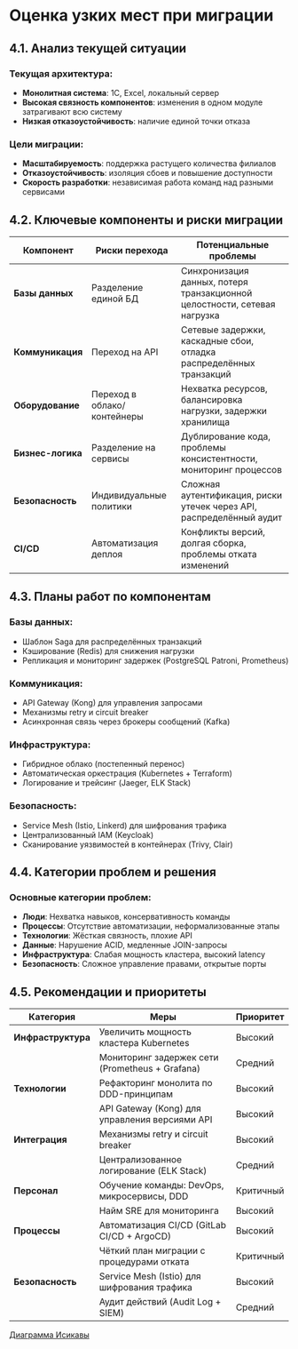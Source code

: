 # Оценка узких мест при миграции

## 4.1. Анализ текущей ситуации

### Текущая архитектура:
- **Монолитная система**: 1С, Excel, локальный сервер
- **Высокая связность компонентов**: изменения в одном модуле затрагивают всю систему
- **Низкая отказоустойчивость**: наличие единой точки отказа

### Цели миграции:
- **Масштабируемость**: поддержка растущего количества филиалов
- **Отказоустойчивость**: изоляция сбоев и повышение доступности
- **Скорость разработки**: независимая работа команд над разными сервисами

## 4.2. Ключевые компоненты и риски миграции

| Компонент | Риски перехода | Потенциальные проблемы |
|-----------|----------------|------------------------|
| **Базы данных** | Разделение единой БД | Синхронизация данных, потеря транзакционной целостности, сетевая нагрузка |
| **Коммуникация** | Переход на API | Сетевые задержки, каскадные сбои, отладка распределённых транзакций |
| **Оборудование** | Переход в облако/контейнеры | Нехватка ресурсов, балансировка нагрузки, задержки хранилища |
| **Бизнес-логика** | Разделение на сервисы | Дублирование кода, проблемы консистентности, мониторинг процессов |
| **Безопасность** | Индивидуальные политики | Сложная аутентификация, риски утечек через API, распределённый аудит |
| **CI/CD** | Автоматизация деплоя | Конфликты версий, долгая сборка, проблемы отката изменений |

## 4.3. Планы работ по компонентам

### Базы данных:
- Шаблон Saga для распределённых транзакций
- Кэширование (Redis) для снижения нагрузки
- Репликация и мониторинг задержек (PostgreSQL Patroni, Prometheus)

### Коммуникация:
- API Gateway (Kong) для управления запросами
- Механизмы retry и circuit breaker
- Асинхронная связь через брокеры сообщений (Kafka)

### Инфраструктура:
- Гибридное облако (постепенный перенос)
- Автоматическая оркестрация (Kubernetes + Terraform)
- Логирование и трейсинг (Jaeger, ELK Stack)

### Безопасность:
- Service Mesh (Istio, Linkerd) для шифрования трафика
- Централизованный IAM (Keycloak)
- Сканирование уязвимостей в контейнерах (Trivy, Clair)

## 4.4. Категории проблем и решения

### Основные категории проблем:
- **Люди**: Нехватка навыков, консервативность команды
- **Процессы**: Отсутствие автоматизации, неформализованные этапы
- **Технологии**: Жёсткая связность, плохие API
- **Данные**: Нарушение ACID, медленные JOIN-запросы
- **Инфраструктура**: Слабая мощность кластера, высокий latency
- **Безопасность**: Сложное управление правами, открытые порты

## 4.5. Рекомендации и приоритеты

| Категория | Меры | Приоритет |
|-----------|-------|-----------|
| **Инфраструктура** | Увеличить мощность кластера Kubernetes | Высокий |
| | Мониторинг задержек сети (Prometheus + Grafana) | Средний |
| **Технологии** | Рефакторинг монолита по DDD-принципам | Высокий |
| | API Gateway (Kong) для управления версиями API | Высокий |
| **Интеграция** | Механизмы retry и circuit breaker | Высокий |
| | Централизованное логирование (ELK Stack) | Средний |
| **Персонал** | Обучение команды: DevOps, микросервисы, DDD | Критичный |
| | Найм SRE для мониторинга | Высокий |
| **Процессы** | Автоматизация CI/CD (GitLab CI/CD + ArgoCD) | Высокий |
| | Чёткий план миграции с процедурами отката | Критичный |
| **Безопасность** | Service Mesh (Istio) для шифрования трафика | Высокий |
| | Аудит действий (Audit Log + SIEM) | Средний |

[Диаграмма Исикавы](Ishikawa_diagram.drawio)